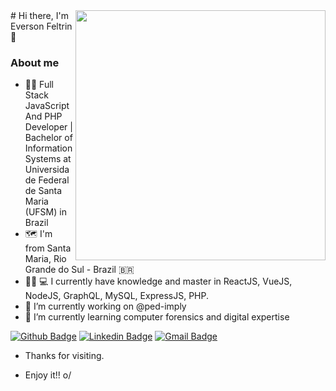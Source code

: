 <img align="right" width="400" border-radius= 50% height="400" src="https://i.pinimg.com/564x/2a/d5/58/2ad558557717da44df3977299f4af90a.jpg">
# Hi there, I'm Everson Feltrin 👋

### About me 

- 👨‍💻 Full Stack JavaScript And PHP Developer | Bachelor of Information Systems at Universidade Federal de Santa Maria (UFSM) in Brazil
- 🗺 I'm from Santa Maria, Rio Grande do Sul - Brazil 🇧🇷
- 🧙‍♂ 💻 I currently have knowledge and master in ReactJS, VueJS, NodeJS, GraphQL, MySQL, ExpressJS, PHP.
- 🔭 I’m currently working on @ped-imply
- 🌱 I’m currently learning computer forensics and digital expertise

[![Github Badge](https://img.shields.io/badge/-Github-000?style=flat-square&logo=Github&logoColor=white&link=https://github.com/EversonFeltrin)](https://https://github.com/EversonFeltrin)
[![Linkedin Badge](https://img.shields.io/badge/-LinkedIn-blue?style=flat-square&logo=Linkedin&logoColor=white&link=https://www.linkedin.com/in/eversonfeltrin/)](https://www.linkedin.com/in/eversonfeltrin/)
[![Gmail Badge](https://img.shields.io/badge/-Gmail-c14438?style=flat-square&logo=Gmail&logoColor=white&link=mailto:carpesz94@gmail.com)](mailto:efeltrin@inf.ufsm.br)

 - Thanks for visiting. 

- Enjoy it!! o/
